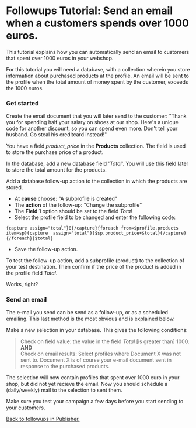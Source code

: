 # Followups Tutorial: Send an email when a customers spends over 1000 euros.

This tutorial explains how you can automatically send an email to
customers that spent over 1000 euros in your webshop.

For this tutorial you will need a database, with a collection wherein you
store information about purchased products at the profile. An email will
be sent to the profile when the total amount of money spent by the
customer, exceeds the 1000 euros.

### Get started

Create the email document that you will later send to the customer:
"Thank you for spending half your salary on shoes at our shop. Here's a
unique code for another discount, so you can spend even more. Don't tell
your husband. Go steal his creditcard instead!"

You have a field *product\_price* in the **Products** collection. The
field is used to store the purchase price of a product.

In the database, add a new database field '*Total*'. You will use this
field later to store the total amount for the products.

Add a database follow-up action to the collection in which the products
are stored.

-   At **cause** choose: "A subprofile is created"
-   The **action** of the follow-up: "Change the subprofile"
-   The **Field 1** option should be set to the field *Total*
-   Select the profile field to be changed and enter the following code:

`{capture assign="total"}0{/capture}{foreach from=$profile.products item=sp}{capture  assign="total"}{$sp.product_price+$total}{/capture}{/foreach}{$total}`

-   Save the follow-up action.

To test the follow-up action, add a subprofile (product) to the
collection of your test destination. Then confirm if the price of the
product is added in the profile field *Total*.

Works, right?

### Send an email

The e-mail you send can be send as a follow-up, or as a scheduled
emailing. This last method is the most obvious and is explained below.

Make a new selection in your database. This gives the following
conditions:

> Check on field value: the value in the field *Total* [is greater than]
> 1000.\
>  **AND**\
>  Check on email results: Select profiles where Document X was not sent to.
> Document X is of course your e-mail document sent in response to the
> purchased products.

The selection will now contain profiles that spent over 1000 euro in
your shop, but did not yet recieve the email. Now you should schedule a 
(daily/weekly) mail to the selection to sent them.

Make sure you test your campaign a few days before you start sending to
your customers.

[Back to followups in Publisher.](./followups-publisher)
